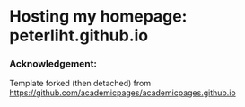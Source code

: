 # Hosting my homepage: peterliht.github.io

### Acknowledgement:
Template forked (then detached) from https://github.com/academicpages/academicpages.github.io
